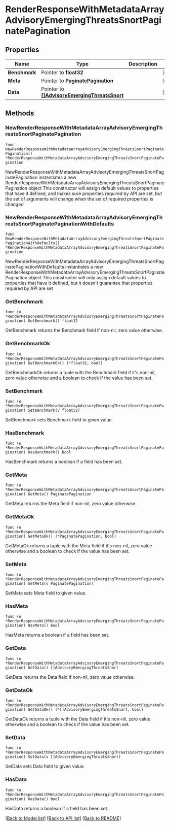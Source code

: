 # RenderResponseWithMetadataArrayAdvisoryEmergingThreatsSnortPaginatePagination

## Properties

Name | Type | Description | Notes
------------ | ------------- | ------------- | -------------
**Benchmark** | Pointer to **float32** |  | [optional] 
**Meta** | Pointer to [**PaginatePagination**](PaginatePagination.md) |  | [optional] 
**Data** | Pointer to [**[]AdvisoryEmergingThreatsSnort**](AdvisoryEmergingThreatsSnort.md) |  | [optional] 

## Methods

### NewRenderResponseWithMetadataArrayAdvisoryEmergingThreatsSnortPaginatePagination

`func NewRenderResponseWithMetadataArrayAdvisoryEmergingThreatsSnortPaginatePagination() *RenderResponseWithMetadataArrayAdvisoryEmergingThreatsSnortPaginatePagination`

NewRenderResponseWithMetadataArrayAdvisoryEmergingThreatsSnortPaginatePagination instantiates a new RenderResponseWithMetadataArrayAdvisoryEmergingThreatsSnortPaginatePagination object
This constructor will assign default values to properties that have it defined,
and makes sure properties required by API are set, but the set of arguments
will change when the set of required properties is changed

### NewRenderResponseWithMetadataArrayAdvisoryEmergingThreatsSnortPaginatePaginationWithDefaults

`func NewRenderResponseWithMetadataArrayAdvisoryEmergingThreatsSnortPaginatePaginationWithDefaults() *RenderResponseWithMetadataArrayAdvisoryEmergingThreatsSnortPaginatePagination`

NewRenderResponseWithMetadataArrayAdvisoryEmergingThreatsSnortPaginatePaginationWithDefaults instantiates a new RenderResponseWithMetadataArrayAdvisoryEmergingThreatsSnortPaginatePagination object
This constructor will only assign default values to properties that have it defined,
but it doesn't guarantee that properties required by API are set

### GetBenchmark

`func (o *RenderResponseWithMetadataArrayAdvisoryEmergingThreatsSnortPaginatePagination) GetBenchmark() float32`

GetBenchmark returns the Benchmark field if non-nil, zero value otherwise.

### GetBenchmarkOk

`func (o *RenderResponseWithMetadataArrayAdvisoryEmergingThreatsSnortPaginatePagination) GetBenchmarkOk() (*float32, bool)`

GetBenchmarkOk returns a tuple with the Benchmark field if it's non-nil, zero value otherwise
and a boolean to check if the value has been set.

### SetBenchmark

`func (o *RenderResponseWithMetadataArrayAdvisoryEmergingThreatsSnortPaginatePagination) SetBenchmark(v float32)`

SetBenchmark sets Benchmark field to given value.

### HasBenchmark

`func (o *RenderResponseWithMetadataArrayAdvisoryEmergingThreatsSnortPaginatePagination) HasBenchmark() bool`

HasBenchmark returns a boolean if a field has been set.

### GetMeta

`func (o *RenderResponseWithMetadataArrayAdvisoryEmergingThreatsSnortPaginatePagination) GetMeta() PaginatePagination`

GetMeta returns the Meta field if non-nil, zero value otherwise.

### GetMetaOk

`func (o *RenderResponseWithMetadataArrayAdvisoryEmergingThreatsSnortPaginatePagination) GetMetaOk() (*PaginatePagination, bool)`

GetMetaOk returns a tuple with the Meta field if it's non-nil, zero value otherwise
and a boolean to check if the value has been set.

### SetMeta

`func (o *RenderResponseWithMetadataArrayAdvisoryEmergingThreatsSnortPaginatePagination) SetMeta(v PaginatePagination)`

SetMeta sets Meta field to given value.

### HasMeta

`func (o *RenderResponseWithMetadataArrayAdvisoryEmergingThreatsSnortPaginatePagination) HasMeta() bool`

HasMeta returns a boolean if a field has been set.

### GetData

`func (o *RenderResponseWithMetadataArrayAdvisoryEmergingThreatsSnortPaginatePagination) GetData() []AdvisoryEmergingThreatsSnort`

GetData returns the Data field if non-nil, zero value otherwise.

### GetDataOk

`func (o *RenderResponseWithMetadataArrayAdvisoryEmergingThreatsSnortPaginatePagination) GetDataOk() (*[]AdvisoryEmergingThreatsSnort, bool)`

GetDataOk returns a tuple with the Data field if it's non-nil, zero value otherwise
and a boolean to check if the value has been set.

### SetData

`func (o *RenderResponseWithMetadataArrayAdvisoryEmergingThreatsSnortPaginatePagination) SetData(v []AdvisoryEmergingThreatsSnort)`

SetData sets Data field to given value.

### HasData

`func (o *RenderResponseWithMetadataArrayAdvisoryEmergingThreatsSnortPaginatePagination) HasData() bool`

HasData returns a boolean if a field has been set.


[[Back to Model list]](../README.md#documentation-for-models) [[Back to API list]](../README.md#documentation-for-api-endpoints) [[Back to README]](../README.md)


